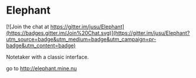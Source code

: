 Elephant
========

[![Join the chat at https://gitter.im/jusu/Elephant](https://badges.gitter.im/Join%20Chat.svg)](https://gitter.im/jusu/Elephant?utm_source=badge&utm_medium=badge&utm_campaign=pr-badge&utm_content=badge)

Notetaker with a classic interface.

go to http://elephant.mine.nu
